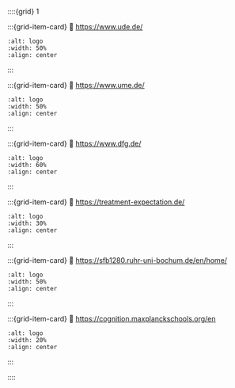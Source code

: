 
::::{grid} 1

:::{grid-item-card}
:link: https://www.ude.de/
```{image} figures/funding/ude.png
:alt: logo
:width: 50%
:align: center
```
:::

:::{grid-item-card}
:link: https://www.ume.de/
```{image} figures/funding/ume.jpg
:alt: logo
:width: 50%
:align: center
```
:::

:::{grid-item-card}
:link: https://www.dfg.de/
```{image} figures/funding/dfg.png
:alt: logo
:width: 60%
:align: center
```
:::


:::{grid-item-card}
:link: https://treatment-expectation.de/
```{image} figures/funding/trr-289.svg
:alt: logo
:width: 30%
:align: center
```
:::


:::{grid-item-card}
:link: https://sfb1280.ruhr-uni-bochum.de/en/home/
```{image} figures/funding/sfb_1280.png
:alt: logo
:width: 50%
:align: center
```
:::


:::{grid-item-card}
:link: https://cognition.maxplanckschools.org/en
```{image} figures/funding/mpsc.png
:alt: logo
:width: 20%
:align: center
```
:::



::::
